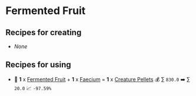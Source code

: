 # Fermented Fruit

## Recipes for creating

* _None_


## Recipes for using

* 🍳 **1** x [Fermented Fruit](<Fermented Fruit.md>) + **1** x [Faecium](<Faecium.md>) = **1** x [Creature Pellets](<Creature Pellets.md>) 💰 ∑ `830.0` ➡️ ∑ `20.0` 📈 `-97.59%`
